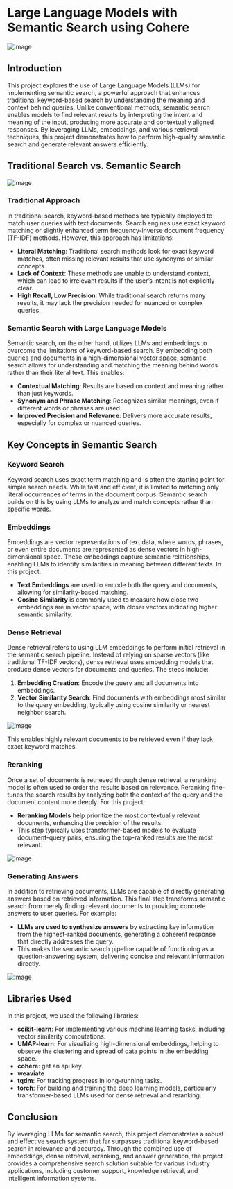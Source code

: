 # Large Language Models with Semantic Search using Cohere

![image](https://github.com/user-attachments/assets/074f5e9d-e50f-4ea8-b741-0fa072f2988c)

            
## Introduction      
   
This project explores the use of Large Language Models (LLMs) for implementing semantic search, a powerful approach that enhances traditional keyword-based search by understanding the meaning and context behind queries. Unlike conventional methods, semantic search enables models to find relevant results by interpreting the intent and meaning of the input, producing more accurate and contextually aligned responses. By leveraging LLMs, embeddings, and various retrieval techniques, this project demonstrates how to perform high-quality semantic search and generate relevant answers efficiently.
     
## Traditional Search vs. Semantic Search

![image](https://github.com/user-attachments/assets/a1b050f6-8053-464f-84c5-e34ad299a26b)

### Traditional Approach
In traditional search, keyword-based methods are typically employed to match user queries with text documents. Search engines use exact keyword matching or slightly enhanced term frequency-inverse document frequency (TF-IDF) methods. However, this approach has limitations:
- **Literal Matching**: Traditional search methods look for exact keyword matches, often missing relevant results that use synonyms or similar concepts.
- **Lack of Context**: These methods are unable to understand context, which can lead to irrelevant results if the user’s intent is not explicitly clear.
- **High Recall, Low Precision**: While traditional search returns many results, it may lack the precision needed for nuanced or complex queries.

### Semantic Search with Large Language Models
Semantic search, on the other hand, utilizes LLMs and embeddings to overcome the limitations of keyword-based search. By embedding both queries and documents in a high-dimensional vector space, semantic search allows for understanding and matching the meaning behind words rather than their literal text. This enables:
- **Contextual Matching**: Results are based on context and meaning rather than just keywords.
- **Synonym and Phrase Matching**: Recognizes similar meanings, even if different words or phrases are used.
- **Improved Precision and Relevance**: Delivers more accurate results, especially for complex or nuanced queries.

## Key Concepts in Semantic Search

### Keyword Search
Keyword search uses exact term matching and is often the starting point for simple search needs. While fast and efficient, it is limited to matching only literal occurrences of terms in the document corpus. Semantic search builds on this by using LLMs to analyze and match concepts rather than specific words.

### Embeddings
Embeddings are vector representations of text data, where words, phrases, or even entire documents are represented as dense vectors in high-dimensional space. These embeddings capture semantic relationships, enabling LLMs to identify similarities in meaning between different texts. In this project:
- **Text Embeddings** are used to encode both the query and documents, allowing for similarity-based matching.
- **Cosine Similarity** is commonly used to measure how close two embeddings are in vector space, with closer vectors indicating higher semantic similarity.

### Dense Retrieval
Dense retrieval refers to using LLM embeddings to perform initial retrieval in the semantic search pipeline. Instead of relying on sparse vectors (like traditional TF-IDF vectors), dense retrieval uses embedding models that produce dense vectors for documents and queries. The steps include:
1. **Embedding Creation**: Encode the query and all documents into embeddings.
2. **Vector Similarity Search**: Find documents with embeddings most similar to the query embedding, typically using cosine similarity or nearest neighbor search.

![image](https://github.com/user-attachments/assets/fed7366a-b6ac-4a92-88fb-a38d08a05952)

  
This enables highly relevant documents to be retrieved even if they lack exact keyword matches.

### Reranking
Once a set of documents is retrieved through dense retrieval, a reranking model is often used to order the results based on relevance. Reranking fine-tunes the search results by analyzing both the context of the query and the document content more deeply. For this project:
- **Reranking Models** help prioritize the most contextually relevant documents, enhancing the precision of the results.
- This step typically uses transformer-based models to evaluate document-query pairs, ensuring the top-ranked results are the most relevant.

![image](https://github.com/user-attachments/assets/6f1eec66-abe8-4ebb-ae1c-53deb110a7a8)


### Generating Answers
In addition to retrieving documents, LLMs are capable of directly generating answers based on retrieved information. This final step transforms semantic search from merely finding relevant documents to providing concrete answers to user queries. For example:
- **LLMs are used to synthesize answers** by extracting key information from the highest-ranked documents, generating a coherent response that directly addresses the query.
- This makes the semantic search pipeline capable of functioning as a question-answering system, delivering concise and relevant information directly.

![image](https://github.com/user-attachments/assets/b3d6dfd6-66c8-4838-a2c3-b9b2ed392047)


## Libraries Used

In this project, we used the following libraries:
- **scikit-learn**: For implementing various machine learning tasks, including vector similarity computations.
- **UMAP-learn**: For visualizing high-dimensional embeddings, helping to observe the clustering and spread of data points in the embedding space.
- **cohere**: get an api key
- **weaviate**
- **tqdm**: For tracking progress in long-running tasks.
- **torch**: For building and training the deep learning models, particularly transformer-based LLMs used for dense retrieval and reranking.

## Conclusion

By leveraging LLMs for semantic search, this project demonstrates a robust and effective search system that far surpasses traditional keyword-based search in relevance and accuracy. Through the combined use of embeddings, dense retrieval, reranking, and answer generation, the project provides a comprehensive search solution suitable for various industry applications, including customer support, knowledge retrieval, and intelligent information systems.
